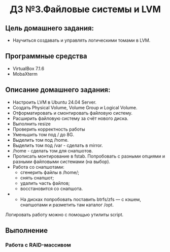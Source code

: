 <h1 align="center">ДЗ №3.Файловые системы и LVM</h1>

## Цель домашнего задания:
+ Научиться создавать и управлять логическими томами в LVM.
## Программные средства
+ VirtualBox 7.1.6
+ MobaXterm
## Описание домашнего задания:
   + Настроить LVM в Ubuntu 24.04 Server.
   + Создать Physical Volume, Volume Group и Logical Volume.
   + Отформатировать и смонтировать файловую систему.
   + Расширить файловую систему за счёт нового диска.
   + Выполнить resize
   + Проверить корректность работы
   + Уменьшить том под / до 8G.
   + Выделить том под /home.
   + Выделить том под /var - сделать в mirror.
   + /home - сделать том для снапшотов.
   + Прописать монтирование в fstab. Попробовать с разными опциями и разными файловыми системами (на выбор).
   + Работа со снапшотами:
     + сгенерить файлы в /home/;
     + снять снапшот;
     + удалить часть файлов;
     + восстановится со снапшота.
   + * На дисках попробовать поставить btrfs/zfs — с кэшем, снапшотами и разметить там каталог /opt.

Логировать работу можно с помощью утилиты script.
## Выполнение

### Работа с RAID-массивом

